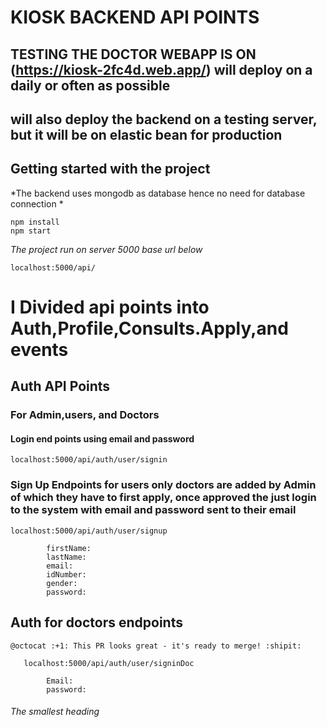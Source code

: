 # KIOSK BACKEND API POINTS
## TESTING THE DOCTOR WEBAPP IS ON (https://kiosk-2fc4d.web.app/) will deploy on a daily or often as possible 
## will also deploy the backend on a testing server, but it will be on elastic bean for production 
## Getting started with the project
*The backend uses mongodb as database  hence no need for database connection *
```
npm install
npm start
```
*The project run on server 5000 base url below*
```
localhost:5000/api/
```

# I Divided api points into  Auth,Profile,Consults.Apply,and events

## Auth API Points
### For Admin,users, and Doctors

#### Login end points using email and password 
```
localhost:5000/api/auth/user/signin
```

### Sign Up Endpoints for users only doctors are added by Admin of which they have to first apply, once approved the just login to the system with email and password sent to their email 

```
localhost:5000/api/auth/user/signup
```
```
        firstName: 
        lastName: 
        email: 
        idNumber:
        gender:
        password: 
```

## Auth for doctors endpoints
	@octocat :+1: This PR looks great - it's ready to merge! :shipit:
```
   localhost:5000/api/auth/user/signinDoc   
```

```
        Email: 
        password: 
```



###### The smallest heading


